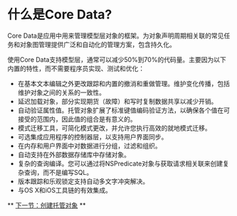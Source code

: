 # 什么是Core Data?
Core Data是应用中用来管理模型层对象的框架。为对象声明周期相关联的常见任务和对象图管理提供广泛和自动化的管理方案，包含持久化。

使用Core Data支持模型层，通常可以减少50%到70%的代码量。主要因为以下内置的特性，而不需要程序员实现、测试和优化：
* 在基本文本编辑之外更改跟踪和内置的撤消和重做管理。维护变化传播，包括维护对象之间的关系的一致性。
* 延迟加载对象，部分实现期货（故障）和写时复制数据共享以减少开销。
* 自动验证属性值。托管对象扩展了标准键值编码验证方法，以确保各个值在可接受的范围内，因此值的组合是有意义的。
* 模式迁移工具，可简化模式更改，并允许您执行高效的就地模式迁移。
* 可选集成应用程序的控制器层，以支持用户界面同步。
* 在内存和用户界面中对数据进行分组，过滤和组织。
* 自动支持在外部数据存储库中存储对象。
* 复杂的查询编译。您可以通过将NSPredicate对象与获取请求相关联来创建复杂查询，而不是编写SQL。
* 版本跟踪和乐观锁定支持自动多文字冲突解决。
* 与OS X和iOS工具链的有效集成。


** [下一节：创建托管对象](Storage/CoreData/官方文档翻译/创建托管对象模型.md) **